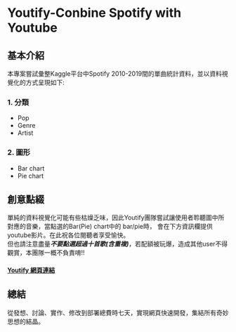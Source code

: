 Youtify-Conbine Spotify with Youtube
===

## 基本介紹
本專案嘗試彙整Kaggle平台中Spotify 2010-2019間的單曲統計資料，並以資料視覺化的方式呈現如下:
### 1. 分類
  * Pop
  * Genre
  * Artist
### 2. 圖形
  * Bar chart
  * Pie chart 
## 創意點綴
單純的資料視覺化可能有些枯燥乏味，因此Youtify團隊嘗試讓使用者聆聽圖中所對應的音樂，當點選的Bar(Pie) chart中的 bar/pie時，
會在下方資訊欄提供youtube影片。在此祝各位閱聽者享受愉快。  
但也請注意盡量***不要點選超過十首歌(含重複)***，若配額被玩爆，造成其他user不得觀賞，本團隊一概不負責唷!!

#### [Youtify 網頁連結](https://tehting.github.io/dataViz-final-project/)

## 總結
從發想、討論、實作、修改到部署總費時七天，實現網頁快速開發，集結所有奇妙思想的結晶。
